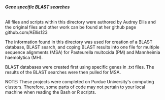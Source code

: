 ###### **Gene specific BLAST searches**

All files and scripts within this directory were authored by Audrey Ellis and the original files and other work can be found at her github page github.com/AEllis123

The information found in this directory was used for creation of a BLAST database, BLAST search, and coping BLAST results into one file for multiple sequence alignments (MSA) for Pasteurella multocida (PM) and Mannheimia haemolytica (MH).

BLAST databases were created first using specific genes in .txt files. The results of the BLAST searches were then pulled for MSA.

NOTE: These projects were completed on Purdue University's computing clusters. Therefore, some parts of code may not pertain to your local machine when reading the Bash or R scripts.
